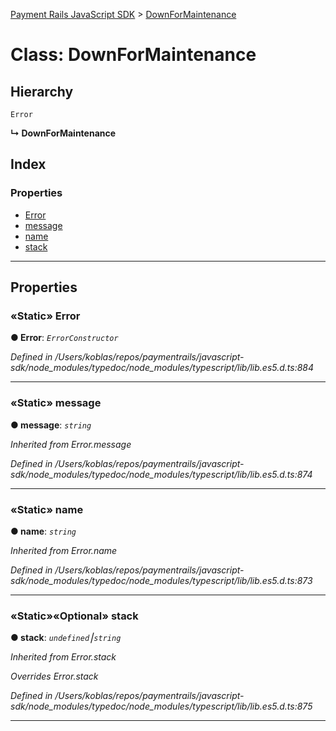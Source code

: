 [Payment Rails JavaScript SDK](../README.md) > [DownForMaintenance](../classes/downformaintenance.md)



# Class: DownForMaintenance

## Hierarchy


 `Error`

**↳ DownForMaintenance**







## Index

### Properties

* [Error](downformaintenance.md#error)
* [message](downformaintenance.md#message)
* [name](downformaintenance.md#name)
* [stack](downformaintenance.md#stack)



---
## Properties
<a id="error"></a>

### «Static» Error

**●  Error**:  *`ErrorConstructor`* 

*Defined in /Users/koblas/repos/paymentrails/javascript-sdk/node_modules/typedoc/node_modules/typescript/lib/lib.es5.d.ts:884*





___

<a id="message"></a>

### «Static» message

**●  message**:  *`string`* 

*Inherited from Error.message*

*Defined in /Users/koblas/repos/paymentrails/javascript-sdk/node_modules/typedoc/node_modules/typescript/lib/lib.es5.d.ts:874*





___

<a id="name"></a>

### «Static» name

**●  name**:  *`string`* 

*Inherited from Error.name*

*Defined in /Users/koblas/repos/paymentrails/javascript-sdk/node_modules/typedoc/node_modules/typescript/lib/lib.es5.d.ts:873*





___

<a id="stack"></a>

### «Static»«Optional» stack

**●  stack**:  *`undefined`⎮`string`* 

*Inherited from Error.stack*

*Overrides Error.stack*

*Defined in /Users/koblas/repos/paymentrails/javascript-sdk/node_modules/typedoc/node_modules/typescript/lib/lib.es5.d.ts:875*





___



